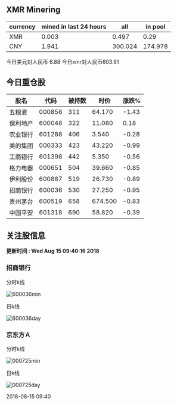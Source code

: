 ## XMR Minering

|currency|mined in last 24 hours|all|in pool|
|---|---|---|---|
|XMR|0.003|0.497|0.29|
|CNY|1.941|300.024|174.978|

今日美元对人民币 6.88	今日xmr对人民币603.61


## 今日重仓股 

|股名|代码|被持数|时价|涨跌%|
|---|---|---|---|---|
|五粮液|000858|311|64.170|-1.43|
|保利地产|600048|322|11.080|0.18|
|农业银行|601288|406|3.540|-0.28|
|美的集团|000333|423|43.220|-0.99|
|工商银行|601398|442|5.350|-0.56|
|格力电器|000651|504|39.660|-0.85|
|伊利股份|600887|519|26.730|-0.89|
|招商银行|600036|530|27.250|-0.95|
|贵州茅台|600519|658|674.500|-0.83|
|中国平安|601318|690|58.820|-0.39|

## 关注股信息
**更新时间 : Wed Aug 15 09:40:16 2018**
### 招商银行 
分时k线

![600036min](http://image.sinajs.cn/newchart/min/n/sh600036.gif)

日k线

![600036day](http://image.sinajs.cn/newchart/daily/n/sh600036.gif)

### 京东方Ａ 
分时k线

![000725min](http://image.sinajs.cn/newchart/min/n/sz000725.gif)

日k线

![000725day](http://image.sinajs.cn/newchart/daily/n/sz000725.gif)

2018-08-15 09:40